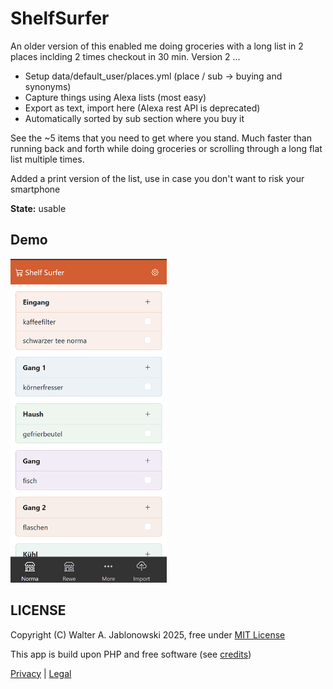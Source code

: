 # ShelfSurfer

An older version of this enabled me doing groceries with a long list in 2 places inclding 2 times checkout in 30 min. Version 2 ...

- Setup data/default_user/places.yml (place / sub -> buying and synonyms)
- Capture things using Alexa lists (most easy)
- Export as text, import here (Alexa rest API is deprecated)
- Automatically sorted by sub section where you buy it

See the ~5 items that you need to get where you stand. Much faster than running back and forth while doing groceries or scrolling through a long flat list multiple times.

Added a print version of the list, use in case you don't want to risk your smartphone

**State:** usable


## Demo

<img src="misc/img.png" alt="alt text" style="max-width: 250px;">


LICENSE
----------------------------------------------------------

Copyright (C) Walter A. Jablonowski 2025, free under [MIT License](LICENSE)

This app is build upon PHP and free software (see [credits](credits.md))

[Privacy](https://walter-a-jablonowski.github.io/privacy.html) | [Legal](https://walter-a-jablonowski.github.io/imprint.html)
